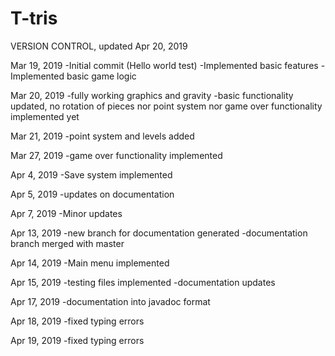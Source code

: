 # T-tris
VERSION CONTROL, updated Apr 20, 2019

Mar 19, 2019
-Initial commit (Hello world test)
-Implemented basic features
-Implemented basic game logic

Mar 20, 2019
-fully working graphics and gravity
-basic functionality updated, no rotation of pieces
nor point system
nor game over functionality implemented yet

Mar 21, 2019
-point system and levels added

Mar 27, 2019
-game over functionality implemented

Apr 4, 2019 
-Save system implemented

Apr 5, 2019
-updates on documentation

Apr 7, 2019
-Minor updates

Apr 13, 2019
-new branch for documentation generated
-documentation branch merged with master

Apr 14, 2019
-Main menu implemented

Apr 15, 2019
-testing files implemented
-documentation updates

Apr 17, 2019
-documentation into javadoc format

Apr 18, 2019
-fixed typing errors

Apr 19, 2019
-fixed typing errors
